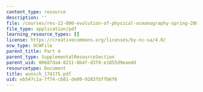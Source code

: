 ```yaml
---
content_type: resource
description: ''
file: /courses/res-12-000-evolution-of-physical-oceanography-spring-2007/eb547c1a7f74cb81de099283fbffb6f6_wunsch_174175.pdf
file_type: application/pdf
learning_resource_types: []
license: https://creativecommons.org/licenses/by-nc-sa/4.0/
ocw_type: OCWFile
parent_title: Part 4
parent_type: SupplementalResourceSection
parent_uid: 00687da4-8211-8b4f-d3f8-e1855d9eaedd
resourcetype: Document
title: wunsch_174175.pdf
uid: eb547c1a-7f74-cb81-de09-9283fbffb6f6
---
```

